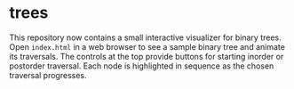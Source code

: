 # trees

This repository now contains a small interactive visualizer for binary trees.
Open `index.html` in a web browser to see a sample binary tree and animate its
traversals. The controls at the top provide buttons for starting inorder or
postorder traversal. Each node is highlighted in sequence as the chosen
traversal progresses.
